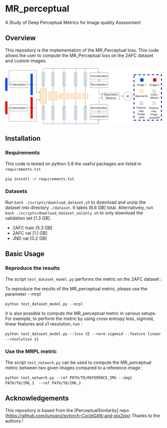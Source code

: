 # MR_perceptual
A Study of Deep Perceptual Metrics for Image quality Assessment

## Overview

This repository is the implementation of the MR_Perceptual loss. This code allows the user to compute the MR_Perceptual loss on the 2AFC dataset and custom images. 

![Alt text](imgs/schema.png?raw=true "Title")

## Installation

### Requirements

This code is tested on python 3.8 the useful packages are listed in `requirements.txt`

`pip install -r requirements.txt`

### Datasets

Run `bash ./scripts/download_dataset.sh` to download and unzip the dataset into directory `./dataset`. It takes [6.6 GB] total. Alternatively, run `bash ./scripts/download_dataset_valonly.sh` to only download the validation set [1.3 GB].
- 2AFC train [5.3 GB]
- 2AFC val [1.1 GB]
- JND val [0.2 GB]  

## Basic Usage 

### Reproduce the results

The script `test_dataset_model.py` performs the metric on the 2AFC dataset :

To reproduce the results of the MR_perceptual metric, please use the parameter --mrpl

`python test_dataset_model.py --mrpl`

It is also possible to compute the MR_perceptual metric in various setups. For exemple, to perform the metric by using cross entropy loss, sigmoid, linear features and x1 resolution, run :

`python test_dataset_model.py --loss CE --norm sigmoid --feature linear --resolution x1`

### Use the MRPL metric

The script `test_network.py` can be used to compute the MR_perceptual metric between two given images compared to a reference image :

`python test_network.py --ref PATH/TO/REFERENCE_IMG --img1 PATH/TO/IMG_1  --ref PATH/TO/IMG_2 `

## Acknowledgements

This repository is based from the [PerceptualSimilarity] repo (https://github.com/junyanz/pytorch-CycleGAN-and-pix2pix) Thanks to the authors ! 

